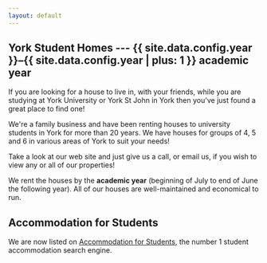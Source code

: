 ```yaml
---
layout: default
---
```


## York Student Homes --- {{ site.data.config.year }}–{{ site.data.config.year | plus: 1 }} academic year

If you are looking for a house to live in, with your friends, while you are studying at York University or York St John in York then you've just found a great place to find one!

We're a family business and have been renting houses to university students in York for more than 20 years. We have houses for groups of 4, 5 and 6 in various areas of York to suit your needs!

Take a look at our web site and just give us a call, or email us, if you wish to view any or all of our properties!

We rent the houses by the **academic year** (beginning of July to end of June the following year). All of our houses are well-maintained and economical to run.

## Accommodation for Students

We are now listed on [Accommodation for Students](/accommodation-for-students/), the number 1 student accommodation search engine.
